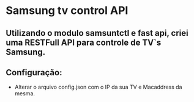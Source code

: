 # Samsung tv control API

## Utilizando o modulo samsuntctl e fast api, criei uma RESTFull API para controle de TV`s Samsung.


## Configuração:

* Alterar o arquivo config.json com o IP da sua TV e Macaddress da mesma.
